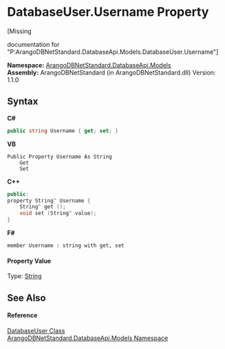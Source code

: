 # DatabaseUser.Username Property 
 

\[Missing <summary> documentation for "P:ArangoDBNetStandard.DatabaseApi.Models.DatabaseUser.Username"\]

**Namespace:**&nbsp;<a href="e5881068-7aa9-3b9e-6254-e9d29145ad7d">ArangoDBNetStandard.DatabaseApi.Models</a><br />**Assembly:**&nbsp;ArangoDBNetStandard (in ArangoDBNetStandard.dll) Version: 1.1.0

## Syntax

**C#**<br />
``` C#
public string Username { get; set; }
```

**VB**<br />
``` VB
Public Property Username As String
	Get
	Set
```

**C++**<br />
``` C++
public:
property String^ Username {
	String^ get ();
	void set (String^ value);
}
```

**F#**<br />
``` F#
member Username : string with get, set

```


#### Property Value
Type: <a href="https://docs.microsoft.com/dotnet/api/system.string" target="_blank" rel="noopener noreferrer">String</a>

## See Also


#### Reference
<a href="e5823c7f-cb44-4c08-61a1-680b4cc3b8b8">DatabaseUser Class</a><br /><a href="e5881068-7aa9-3b9e-6254-e9d29145ad7d">ArangoDBNetStandard.DatabaseApi.Models Namespace</a><br />